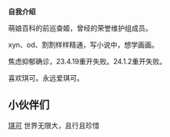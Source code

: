**自我介绍**

萌娘百科的前巡查姬，曾经的荣誉维护组成员。

xyn、od、割割样样精通，写小说中，想学画画。

焦虑抑郁确诊，23.4.19重开失败。24.1.2重开失败。

喜欢琪可。永远爱琪可。

## 小伙伴们
[琪可](https://blog.moeqike.com/)  世界无限大，且行且珍惜